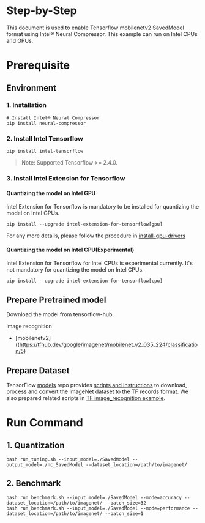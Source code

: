 Step-by-Step
============

This document is used to enable Tensorflow mobilenetv2 SavedModel format using Intel® Neural Compressor.
This example can run on Intel CPUs and GPUs.


# Prerequisite

## Environment

### 1. Installation
```shell
# Install Intel® Neural Compressor
pip install neural-compressor
```
### 2. Install Intel Tensorflow
```shell
pip install intel-tensorflow
```
> Note: Supported Tensorflow >= 2.4.0.

### 3. Install Intel Extension for Tensorflow
#### Quantizing the model on Intel GPU
Intel Extension for Tensorflow is mandatory to be installed for quantizing the model on Intel GPUs.

```shell
pip install --upgrade intel-extension-for-tensorflow[gpu]
```
For any more details, please follow the procedure in [install-gpu-drivers](https://github.com/intel-innersource/frameworks.ai.infrastructure.intel-extension-for-tensorflow.intel-extension-for-tensorflow/blob/master/docs/install/install_for_gpu.md#install-gpu-drivers)

#### Quantizing the model on Intel CPU(Experimental)
Intel Extension for Tensorflow for Intel CPUs is experimental currently. It's not mandatory for quantizing the model on Intel CPUs.

```shell
pip install --upgrade intel-extension-for-tensorflow[cpu]
```

## Prepare Pretrained model
Download the model from tensorflow-hub.

image recognition
- [mobilenetv2]((https://tfhub.dev/google/imagenet/mobilenet_v2_035_224/classification/5)

## Prepare Dataset
TensorFlow [models](https://github.com/tensorflow/models) repo provides [scripts and instructions](https://github.com/tensorflow/models/tree/master/research/slim#an-automated-script-for-processing-imagenet-data) to download, process and convert the ImageNet dataset to the TF records format.
We also prepared related scripts in [TF image_recognition example](../../tensorflow/image_recognition/tensorflow_models/quantization/ptq/README.md#2-prepare-dataset).

# Run Command
## 1. Quantization
  ```shell
  bash run_tuning.sh --input_model=./SavedModel --output_model=./nc_SavedModel --dataset_location=/path/to/imagenet/
  ```

## 2. Benchmark
  ```shell
  bash run_benchmark.sh --input_model=./SavedModel --mode=accuracy --dataset_location=/path/to/imagenet/ --batch_size=32
  bash run_benchmark.sh --input_model=./SavedModel --mode=performance --dataset_location=/path/to/imagenet/ --batch_size=1
  ```

